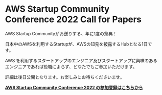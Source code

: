 # AWS Startup Community Conference 2022 Call for Papers

AWS Startup Communityがお送りする、年に1度の祭典！

日本中のAWSを利用するStartupが、AWSの知見を披露するHubとなる1日です。

AWS を利用するスタートアップのエンジニア及びスタートアップに興味のあるエンジニアであれば役職によらず、どなたでもご参加いただけます。

詳細は後日公開となります。お楽しみにお待ちくださいませ。

[**AWS Startup Community Conference 2022 の参加登録はこちらから**](https://aws-startup-community.connpass.com/event/247548/)
